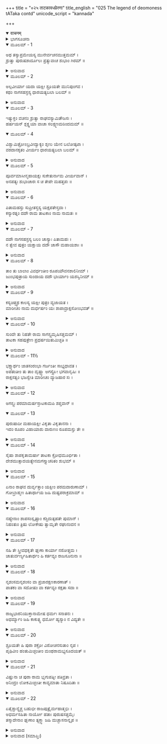 +++
title = "०२५ ताटकावधप्रेरणा"
title_english = "025 The legend of deomoness tATaka contd"
unicode_script = "kannada"

+++
<details open><summary>वाचनम्</summary>

<div class="audioEmbed"  caption="श्रीराम-हरिसीताराममूर्ति-घनपाठिभ्यां वचनम्" src="https://archive.org/download/Ramayana-recitation-Sriram-harisItArAmamUrti-Ghanapaati-v2/Kanda_1/Kanda_1_BK-025-ThaataKaavadha_Preranaa.mp3"></div>
</details>



<details><summary>ಭಾಗಸೂಚನಾ</summary>

ರಾಮನು ಕೇಳಿದಾಗ ವಿಶ್ವಾಮಿತ್ರರು ತಾಟಕಾ - ಮಾರೀಚರ ಜನ್ಮ ವೃತ್ತಾಂತ ತಿಳಿಸಿದುದು ಹಾಗೂ ತಾಟಕಿಯ ವಧೆಗೆ ಪ್ರೇರಿತಗೊಳಿಸುವುದು
</details>

<details open><summary>ಮೂಲಮ್ - 1</summary>

ಅಥ ತಸ್ಯಾಪ್ರಮೇಯಸ್ಯ ಮುನೇರ್ವಚನಮುತ್ತಮಮ್ ।  
ಶ್ರುತ್ವಾ ಪುರುಷಶಾರ್ದೂಲಃ ಪ್ರತ್ಯುವಾಚ ಶುಭಾಂ ಗಿರಮ್ ॥
</details>

<details><summary>ಅನುವಾದ</summary>

ಅಪ್ರಮೇಯರಾದ ವಿಶ್ವಾಮಿತ್ರ ಮಹರ್ಷಿಗಳ ಮಾತನ್ನು ಕೇಳಿ ನರಪುಂಗವನಾದ ಶ್ರೀರಾಮನು ಮಹರ್ಷಿಗಳಲ್ಲಿ ಈ ಶುಭದಾಯಕವಾದ ಮಾತನ್ನು ಕೇಳಿದನು.॥1॥
</details>

<details open><summary>ಮೂಲಮ್ - 2</summary>

ಅಲ್ಪವೀರ್ಯಾ ಯದಾ ಯಕ್ಷೀ ಶ್ರೂಯತೇ ಮುನಿಪುಂಗವ ।  
ಕಥಂ ನಾಗಸಹಸ್ರಸ್ಯ ಧಾರಯತ್ಯಬಲಾ ಬಲಮ್ ॥
</details>

<details><summary>ಅನುವಾದ</summary>

ಮುನಿಶ್ರೇಷ್ಠರೇ! ಈ ಯಕ್ಷಿಣಿಯು ಓರ್ವ ಅಬಲೆ ಎಂದು ಹೇಳಲಾಗುತ್ತದೆ, ಆಗ ಅವಳ ಶಕ್ತಿಯು ಸ್ವಲ್ಪವೇ ಆಗಿರಬೇಕಲ್ಲ! ಹಾಗಿರುವಾಗ ಅವಳು ಒಂದು ಸಾವಿರ ಆನೆಗಳ ಬಲವನ್ನು ಹೇಗೆ ಪಡೆದಳು.॥2॥
</details>

<details open><summary>ಮೂಲಮ್ - 3</summary>

ಇತ್ಯುಕ್ತಂ ವಚನಂ ಶ್ರುತ್ವಾ ರಾಘವಸ್ಯಾಮಿತೌಜಸಃ ।  
ಹರ್ಷಯನ್ ಶ್ಲಕ್ಷ್ಣಯಾ ವಾಚಾ ಸಲಕ್ಷ್ಮಣಮರಿಂದಮಮ್ ॥
</details>

<details open><summary>ಮೂಲಮ್ - 4</summary>

ವಿಶ್ವಾಮಿತ್ರೋಽಬ್ರವೀದ್ವಾಕ್ಯಂ ಶೃಣು ಯೇನ ಬಲೋತ್ಕಟಾ ।  
ವರದಾನಕೃತಂ ವೀರ್ಯಂ ಧಾರಯತ್ಯಬಲಾ ಬಲಮ್ ॥
</details>

<details><summary>ಅನುವಾದ</summary>

ಅಮಿತ ತೇಜಸ್ವೀ ಶ್ರೀ ರಘುನಾಥನು ಹೇಳಿದ ಮಾತನ್ನು ಕೇಳಿ ವಿಶ್ವಾಮಿತ್ರರು ಮಧುರ ವಾಣಿಯಿಂದ ಲಕ್ಷ್ಮಣ ಸಹಿತ ಶತ್ರುದಮನ ಶ್ರೀರಾಮನಿಗೆ ಹರ್ಷವನ್ನುಂಟು ಮಾಡುತ್ತಾ ನುಡಿದರು - ರಘುನಂದನ! ತಾಟಕೆಯು ಇಷ್ಟು ಬಲಶಾಲಿ ಹೇಗಾದಳು ಅದನ್ನು ಹೇಳುತ್ತೇನೆ ಕೇಳು. ಆಕೆಯಲ್ಲಿ ವರಬಲದಿಂದ ಇಂತಹ ಬಲವಿದೆ. ಆದ್ದರಿಂದ ಆಕೆಯು ಅಬಲೆಯಾಗಿದ್ದರೂ ಸಬಲಳಾಗಿದ್ದಾಳೆ.॥3-4॥
</details>

<details open><summary>ಮೂಲಮ್ - 5</summary>

ಪೂರ್ವಮಾಸೀನ್ಮಹಾಯಕ್ಷಃ ಸುಕೇತುರ್ನಾಮ ವೀರ್ಯವಾನ್ ।  
ಅನಪತ್ಯಃ ಶುಭಾಚಾರಃ ಸ ಚ ತೇಪೇ ಮಹತ್ತಪಃ ॥
</details>

<details><summary>ಅನುವಾದ</summary>

ಹಿಂದಿನ ಕಾಲದಲ್ಲಿ ಸುಕೇತು ಎಂಬ ಪ್ರಸಿದ್ಧ ಮಹಾ ಯಕ್ಷನೊಬ್ಬನು ಇದ್ದನು. ಅವನು ಬಹಳ ಪರಾಕ್ರಮಿ ಮತ್ತು ಸದಾಚಾರಿಯಾಗಿದ್ದನು. ಆದರೆ ಅವನಿಗೆ ಸಂತಾನ ಇರಲಿಲ್ಲ. ಅದಕ್ಕಾಗಿ ಅವನು ಭಾರೀ ತಪಸ್ಸುಮಾಡಿದನು.॥5॥
</details>

<details open><summary>ಮೂಲಮ್ - 6</summary>

ಪಿತಾಮಹಸ್ತು ಸುಪ್ರೀತಸ್ತಸ್ಯ ಯಕ್ಷಪತೇಸ್ತದಾ ।  
ಕನ್ಯಾರತ್ನಂ ದದೌ ರಾಮ ತಾಟಕಾಂ ನಾಮ ನಾಮತಃ ॥
</details>

<details><summary>ಅನುವಾದ</summary>

ಶ್ರೀರಾಮಾ! ಯಕ್ಷರಾಜ ಸುಕೇತುವಿನ ತಪಸ್ಸಿಗೆ ಬ್ರಹ್ಮದೇವರು ಒಲಿದು, ಆ ಸುಕೇತುವಿಗೆ ಒಂದು ಕನ್ಯಾರತ್ನವನ್ನು ಕರುಣಿಸಿದನು. ಆಕೆಯ ಹೆಸರು ತಾಟಕಾ ಎಂದಿತ್ತು.॥6॥
</details>

<details open><summary>ಮೂಲಮ್ - 7</summary>

ದದೌ ನಾಗಸಹಸ್ರಸ್ಯ ಬಲಂ ಚಾಸ್ಯಾಃ ಪಿತಾಮಹಃ ।  
ನ ತ್ವೇವ ಪುತ್ರಂ ಯಕ್ಷಾಯ ದದೌ ಚಾಸೌ ಮಹಾಯಶಾಃ ॥
</details>

<details><summary>ಅನುವಾದ</summary>

ಬ್ರಹ್ಮದೇವರು ಆಕೆಗೆ ಒಂದು ಸಾವಿರ ಆನೆಗಳ ಬಲವನ್ನು ಕೊಟ್ಟರು. ಆದರೆ ಆ ಮಹಾಯಶಸ್ವೀ ಪಿತಾಮಹನು ಆ ಯಕ್ಷನಿಗೆ ಪುತ್ರನನ್ನು ಕೊಡಲಿಲ್ಲ. (ಪುತ್ರರಾದರೆ ಅವರಿಂದ ಜನತೆಯು ಪೀಡಿತವಾದೀತು ಎಂದು ಯೋಚಿಸಿ ಬ್ರಹ್ಮ ದೇವರು ಪುತ್ರನನ್ನು ಕರುಣಿಸಲಿಲ್ಲ).॥7॥
</details>

<details open><summary>ಮೂಲಮ್ - 8</summary>

ತಾಂ ತು ಬಾಲಾಂ ವಿವರ್ಧಂತೀಂ ರೂಪಯೌವನಶಾಲಿನೀಮ್ ।  
ಜುಂಭಪುತ್ರಾಯ ಸುಂದಾಯ ದದೌ ಭಾರ್ಯಾಂ ಯಶಸ್ವಿನೀಮ್ ॥
</details>

<details><summary>ಅನುವಾದ</summary>

ದಿನಕಳೆದಂತೆ ಆ ಯಕ್ಷಕನ್ಯೆಯು ಬೆಳೆದು ರೂಪ-ಯೌವನದಿಂದ ಸುಶೋಭಿತಳಾದಳು. ಆಗ ಆ ತರುಣಿಯನ್ನು ಸುಕೇತುವು ತನ್ನ ಯಶಸ್ವೀ ಪುತ್ರಿಯನ್ನು ಜಂಭಪುತ್ರ ಸುಂದನಿಗೆ ಮದುವೆ ಮಾಡಿಕೊಟ್ಟನು.॥8॥
</details>

<details open><summary>ಮೂಲಮ್ - 9</summary>

ಕಸ್ಯಚಿತ್ತ್ವಥ ಕಾಲಸ್ಯ ಯಕ್ಷೀ ಪುತ್ರಂ ವ್ಯಜಾಯತ ।  
ಮಾರೀಚಂ ನಾಮ ದುರ್ಧರ್ಷಂ ಯಃ ಶಾಪಾದ್ರಾಕ್ಷಸೋಽಭವತ್ ॥
</details>

<details><summary>ಅನುವಾದ</summary>

ಕೆಲ ಕಾಲಾಂತರದಲ್ಲಿ ಯಕ್ಷಿ ತಾಟಕೆಯು ಮಾರೀಚನೆಂಬ ಪ್ರಸಿದ್ಧ ದುರ್ಜಯ ಪುತ್ರನಿಗೆ ಜನ್ಮನೀಡಿದಳು. ಅವನು ಅಗಸ್ತ್ಯಮುನಿಯ ಶಾಪದಿಂದ ರಾಕ್ಷಸನಾದನು.॥9॥
</details>

<details open><summary>ಮೂಲಮ್ - 10</summary>

ಸುಂದೇ ತು ನಿಹತೇ ರಾಮ ಸಾಗಸ್ತ್ಯಮೃಷಿಸತ್ತಮಮ್ ।  
ತಾಟಕಾ ಸಹಪುತ್ರೇಣ ಪ್ರಧರ್ಷಯಿತುಮಿಚ್ಛತಿ ॥
</details>

<details><summary>ಅನುವಾದ</summary>

ಶ್ರೀರಾಮಾ! ಅಗಸ್ತ್ಯರು ಶಾಪವನ್ನು ಕೊಟ್ಟು ತಾಟಕಾಪತಿ ಸುಂದನನ್ನು ಕೊಂದುಹಾಕಿದರು. ಪತಿಯು ಸತ್ತುಹೋದಾಗ ತಾಟಕೆಯು ಪುತ್ರನೊಂದಿಗೆ ಹೋಗಿ ಮುನಿವರ್ಯ ಅಗಸ್ತ್ಯರನ್ನೇ ಕೊಲ್ಲಲು ಮುಂದಾದಳು.॥10॥
</details>

<details open><summary>ಮೂಲಮ್ - 11½</summary>

ಭಕ್ಷ್ಯಾರ್ಥಂ ಜಾತಸಂರಂಭಾ ಗರ್ಜಂತೀ ಸಾಭ್ಯಧಾವತ ।  
ಅಪತಂತೀಂ ತು ತಾಂ ದೃಷ್ಟ್ವಾ ಅಗಸ್ತ್ಯೋ ಭಗವಾನೃಷಿಃ ॥  
ರಾಕ್ಷಸತ್ವಂ ಭಜಸ್ವೇತಿ ಮಾರೀಚಂ ವ್ಯಾಜಹಾರ ಸಃ ।
</details>

<details><summary>ಅನುವಾದ</summary>

ಅವಳು ಕುಪಿತಳಾಗಿ ಗರ್ಜಿಸುತ್ತಾ ಮುನಿಯನ್ನು ತಿಂದುಹಾಕಲು ಓಡಿದಳು. ಆಕೆಯು ಬರುತ್ತಿದ್ದನ್ನು ನೋಡಿ ಪೂಜ್ಯರಾದ ಅಗಸ್ತ್ಯ ಮುನಿಗಳು ಮಾರೀಚನಿಗೆ ‘ನೀನು ದೇವಯೋನಿ ರೂಪವನ್ನು ತ್ಯಜಿಸಿ ರಾಕ್ಷಸನಾಗು’ ಎಂದು ಶಪಿಸಿದರು.॥11½॥
</details>

<details open><summary>ಮೂಲಮ್ - 12</summary>

ಅಗಸ್ತ್ಯಃ ಪರಮಾಮರ್ಷಸ್ತಾಟಕಾಮಪಿ ಶಪ್ತವಾನ್ ॥
</details>

<details open><summary>ಮೂಲಮ್ - 13</summary>

ಪುರುಷಾದೀ ಮಹಾಯಕ್ಷೀ ವಿಕೃತಾ ವಿಕೃತಾನನಾ ।  
ಇದಂ ರೂಪಂ ವಿಹಾಯಾಶು ದಾರುಣಂ ರೂಪಮಸ್ತು ತೇ ॥
</details>

<details><summary>ಅನುವಾದ</summary>

ಮತ್ತೆ ಕುಪಿತರಾದ ಋಷಿಗಳು ತಾಟಕೆಗೂ ‘‘ನೀನು ವಿಕರಾಳ ಮುಖವುಳ್ಳ ನರಭಕ್ಷಕಿ ರಾಕ್ಷಸಿಯಾಗು, ನೀನಾದರೋ ಮಹಾಯಕ್ಷಿಯಾಗಿರುವೆ, ಆದರೆ ಈ ನಿನ್ನ ರೂಪವನ್ನು ತ್ಯಜಿಸಿ ಭಯಂಕರ ರೂಪಿಣಿಯಾಗು’’ ಎಂದು ಶಾಪ ಕೊಟ್ಟರು.॥12-13॥
</details>

<details open><summary>ಮೂಲಮ್ - 14</summary>

ಸೈಷಾ ಶಾಪಕೃತಾಮರ್ಷಾ ತಾಟಕಾ ಕ್ರೋಧಮೂರ್ಛಿತಾ ।  
ದೇಶಮುತ್ಸಾದಯತ್ಯೇನಮಗಸ್ತ್ಯಾಚರಿತಂ ಶುಭಮ್ ॥
</details>

<details><summary>ಅನುವಾದ</summary>

ಹೀಗೆ ಶಾಪ ದೊರೆತಾಗ ತಾಟಕೆಯ ಕ್ರೊಧವು ಇನ್ನೂ ಹೆಚ್ಚಾಯಿತು. ಆಕೆಯ ಕ್ರೋಧದಿಂದ ಮೂರ್ಛಿತಳಾದಳು. ಆಗ ಅಗಸ್ತ್ಯರು ವಾಸಿಸುತ್ತಿದ್ದ ಸುಂದರ ದೇಶವನ್ನು ಮೂಲೋತ್ಪಾಟನೆ ಮಾಡತೊಡಗಿದಳು.॥14॥
</details>

<details open><summary>ಮೂಲಮ್ - 15</summary>

ಏನಾಂ ರಾಘವ ದುರ್ವೃತ್ತಾಂ ಯಕ್ಷೀಂ ಪರಮದಾರುಣಾಮ್ ।  
ಗೋಬ್ರಾಹ್ಮಣ ಹಿತಾರ್ಥಾಯ ಜಹಿ ದುಷ್ಟಪರಾಕ್ರಮಾಮ್ ॥
</details>

<details><summary>ಅನುವಾದ</summary>

ರಘುನಂದನಾ! ನೀನು ಗೋ ಮತ್ತು ಬ್ರಾಹ್ಮಣರ ಹಿತಕ್ಕಾಗಿ ದುಷ್ಟ ಪರಾಕ್ರಮವುಳ್ಳ ಈ ಪರಮ ಭಯಂಕರ ದುರಾಚಾರಿಣೀ ಯಕ್ಷಿಣಿಯನ್ನು ಸಂಹಾರ ಮಾಡು.॥15॥
</details>

<details open><summary>ಮೂಲಮ್ - 16</summary>

ನಹ್ಯೇನಾಂ ಶಾಪಸಂಸ್ಪೃಷ್ಟಾಂ ಕಶ್ಚಿದುತ್ಸಹತೇ ಪುಮಾನ್ ।  
ನಿಹಂತುಂ ತ್ರಿಷು ಲೋಕೇಷು ತ್ವಾಮೃತೇ ರಘುನಂದನ ॥
</details>

<details><summary>ಅನುವಾದ</summary>

ರಘುಕುಲವನ್ನು ಆನಂದಗೊಳಿಸುವ ರಾಮಾ! ಈ ಶಾಪಗ್ರಸ್ತ ತಾಟಕೆಯನ್ನು ಕೊಲ್ಲಲು ನೀನಲ್ಲದೆ ಮೂರು ಲೋಕಗಳಲ್ಲಿಯೂ ಸಮರ್ಥ ಪುರುಷನು ಯಾರೂ ಇಲ್ಲ.॥16॥
</details>

<details open><summary>ಮೂಲಮ್ - 17</summary>

ನಹಿ ತೇ ಸ್ತ್ರೀವಧಕೃತೇ ಘೃಣಾ ಕಾರ್ಯಾ ನರೋತ್ತಮ ।  
ಚಾತುರ್ವರ್ಣ್ಯಹಿತಾರ್ಥಂ ಹಿ ಕರ್ತವ್ಯಂ ರಾಜಸೂನುನಾ ॥
</details>

<details><summary>ಅನುವಾದ</summary>

ನರಶ್ರೇಷ್ಠನೇ! ನೀನು ಸ್ತ್ರೀಹತ್ಯೆಯ ವಿಚಾರ ಮಾಡಿ ಈಕೆಯ ಕುರಿತು ದಯೆ ತೋರಬೇಡ. ಒಬ್ಬ ರಾಜಪುತ್ರನಿಗೆ ನಾಲ್ಕು ವರ್ಣಗಳ ಹಿತಕ್ಕಾಗಿ ಸ್ತ್ರೀ ಹತ್ಯೆಯನ್ನು ಮಾಡಲು ಬಂದರೆ ಅದರಿಂದ ಹಿಂದೆಗೆಯಬಾರದು.॥17॥
</details>

<details open><summary>ಮೂಲಮ್ - 18</summary>

ನೃಶಂಸಮನೃಶಂಸಂ ವಾ ಪ್ರಜಾರಕ್ಷಣಕಾರಣಾತ್ ।  
ಪಾತಕಂ ವಾ ಸದೋಷಂ ವಾ ಕರ್ತವ್ಯಂ ರಕ್ಷತಾ ಸದಾ ॥
</details>

<details><summary>ಅನುವಾದ</summary>

ಪ್ರಜಾಪಾಲಕ ನರೇಶನು ಪ್ರಜೆಗಳ ರಕ್ಷಣೆಗಾಗಿ ಕ್ರೂರತಾಪೂರ್ಣ ಅಥವಾ ಕ್ರೂರತಾರಹಿತ, ಪಾಪಯುಕ್ತ ಅಥವಾ ದೋಷಯುಕ್ತ ಕರ್ಮವನ್ನು ಮಾಡಬೇಕಾಗುವುದು. ಇದನ್ನು ಅವನು ಸದಾ ಗಮನದಲ್ಲಿರಿಸಬೇಕು.॥18॥
</details>

<details open><summary>ಮೂಲಮ್ - 19</summary>

ರಾಜ್ಯಭಾರನಿಯುಕ್ತಾನಾಮೇಷ ಧರ್ಮಃ ಸನಾತನಃ ।  
ಅಧರ್ಮ್ಯಾಂ ಜಹಿ ಕಾಕುತ್ಸ್ಥ ಧರ್ಮೋ ಹ್ಯಸ್ಯಾಂ ನ ವಿದ್ಯತೇ ॥
</details>

<details><summary>ಅನುವಾದ</summary>

ರಾಜ್ಯಪಾಲನೆಯ ಭಾರ ಹೊತ್ತಿರುವವನಿಗೆ ಇದಾದರೋ ಸನಾತನ ಧರ್ಮವಾಗಿದೆ. ಕಾಕುತ್ಸ್ಥನೇ! ತಾಟಕೆ ಮಹಾಪಾಪಿನಿಯಾಗಿದ್ದಾಳೆ. ಆಕೆಯಲ್ಲಿ ಧರ್ಮವು ಲೇಶಮಾತ್ರವೂ ಇಲ್ಲ. ಆದ್ದರಿಂದ ಆಕೆಯನ್ನು ಕೊಂದುಹಾಕು.॥19॥
</details>

<details open><summary>ಮೂಲಮ್ - 20</summary>

ಶ್ರೂಯತೇ ಹಿ ಪುರಾ ಶಕ್ರೋ ವಿರೋಚನಸುತಾಂ ನೃಪ ।  
ಪೃಥಿವೀಂ ಹಂತುಮಿಚ್ಛಂತೀಂ ಮಂಥರಾಮಭ್ಯಸೂದಯತ್ ॥
</details>

<details><summary>ಅನುವಾದ</summary>

ನರೇಶ್ವರನೇ! ಹಿಂದಿನ ಕಾಲದಲ್ಲಿ ವಿರೋಚನನ ಪುತ್ರೀ ಮಂಥರೆಯು ಇಡೀ ಪೃಥ್ವಿಯನ್ನು ನಾಶಮಾಡಿಬಿಡಲು ಬಯಸುತ್ತಿದ್ದಳು. ಆಕೆಯ ವಿಚಾರವನ್ನು ತಿಳಿದ ಇಂದ್ರನು ಆಕೆಯನ್ನು ವಧಿಸಿಬಿಟ್ಟನು ಎಂದು ಕೇಳಿದ್ದೇವೆ.॥20॥
</details>

<details open><summary>ಮೂಲಮ್ - 21</summary>

ವಿಷ್ಣುನಾ ಚ ಪುರಾ ರಾಮ ಭೃಗುಪತ್ನೀ ಪತಿವ್ರತಾ ।  
ಅನಿಂದ್ರಂ ಲೋಕಮಿಚ್ಛಂತೀ ಕಾವ್ಯಮಾತಾ ನಿಷೂದಿತಾ ॥
</details>

<details><summary>ಅನುವಾದ</summary>

ಶ್ರೀರಾಮಾ! ಪ್ರಾಚೀನ ಕಾಲದಲ್ಲಿ ಶುಕ್ರಾಚಾರ್ಯರ ಮಾತೆ, ಭೃಗುವಿನ ಪತಿವ್ರತಾ ಪತ್ನಿಯು ತ್ರಿಭುವನವನ್ನು ಇಂದ್ರ ಶೂನ್ಯನಾಗಿಸಬೇಕೆಂದು ಬಯಸುತ್ತಿದ್ದಳು. ಇದನ್ನು ತಿಳಿದು ಭಗವಾನ್ ವಿಷ್ಣು ಆಕೆಯನ್ನು ಕೊಂದು ಹಾಕಿದನು.॥21॥
</details>

<details open><summary>ಮೂಲಮ್ - 22</summary>

ಏತೈಶ್ಚಾನ್ಯೈಶ್ಚ ಬಹುಭೀ ರಾಜಪುತ್ರೈರ್ಮಹಾತ್ಮಭಿಃ ।  
ಅಧರ್ಮಸಹಿತಾ ನಾರ್ಯೋ ಹತಾಃ ಪುರುಷಸತ್ತಮೈಃ  
ತಸ್ಮಾದೇನಾಂ ಘೃಣಾಂ ತ್ಯಕ್ತ್ವಾ ಜಹಿ ಮಚ್ಛಾಸನಾನ್ನೃಪ ॥
</details>

<details><summary>ಅನುವಾದ</summary>

ಇವರು ಹಾಗೂ ಬೇರೆ ಅನೇಕ ಮಹಾತ್ಮಾ ಪುರುಷ ಪುಂಗವ ರಾಜಕುಮಾರರು ಪಾಪಚಾರಿಣಿಯರಾದ ಸ್ತ್ರೀಯರನ್ನು ವಧಿಸಿರುವವರು. ನರೇಶ್ವರನೇ! ಆದ್ದರಿಂದ ನೀನೂ ಕೂಡ ನನ್ನ ಅಪ್ಪಣೆಯಂತೆ ದಯೆ ಅಥವಾ ಕರುಣೆಯನ್ನು ತ್ಯಜಿಸಿ ಈ ರಾಕ್ಷಸಿಯನ್ನು ಕೊಂದುಹಾಕು.॥22॥
</details>

<details><summary>ಅನುವಾದ (ಸಮಾಪ್ತಿಃ)</summary>

ವಾಲ್ಮೀಕಿ ವಿರಚಿತ ಆರ್ಷ ರಾಮಾಯಣ ಆದಿಕಾವ್ಯದ ಬಾಲಕಾಂಡದಲ್ಲಿ ಇಪ್ಪತ್ತೈದನೆಯ ಸರ್ಗ ಪೂರ್ಣವಾಯಿತು. ॥25॥
</details>
